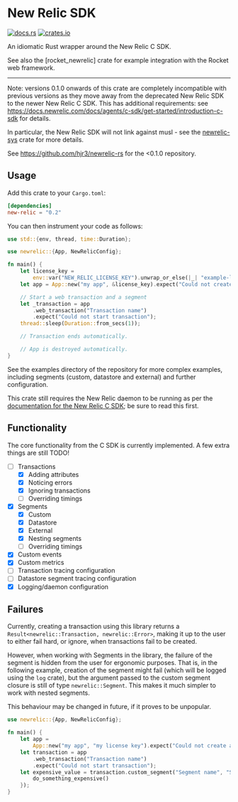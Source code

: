 New Relic SDK
=============

[![docs.rs](https://docs.rs/newrelic/badge.svg)](https://docs.rs/newrelic)
[![crates.io](https://img.shields.io/crates/v/newrelic.svg)](https://crates.io/crates/newrelic)

An idiomatic Rust wrapper around the New Relic C SDK.

See also the [rocket_newrelic] crate for example integration with the
Rocket web framework.

---

Note: versions 0.1.0 onwards of this crate are completely incompatible
with previous versions as they move away from the deprecated New Relic SDK
to the newer New Relic C SDK. This has additional requirements: see
https://docs.newrelic.com/docs/agents/c-sdk/get-started/introduction-c-sdk
for details.

In particular, the New Relic SDK will not link against musl - see the [newrelic-sys] crate for more details.

See https://github.com/hjr3/newrelic-rs for the <0.1.0 repository.

Usage
-----

Add this crate to your `Cargo.toml`:

```toml
[dependencies]
new-relic = "0.2"
```

You can then instrument your code as follows:

```rust
use std::{env, thread, time::Duration};

use newrelic::{App, NewRelicConfig};

fn main() {
    let license_key =
        env::var("NEW_RELIC_LICENSE_KEY").unwrap_or_else(|_| "example-license-key".to_string());
    let app = App::new("my app", &license_key).expect("Could not create app");

    // Start a web transaction and a segment
    let _transaction = app
        .web_transaction("Transaction name")
        .expect("Could not start transaction");
    thread::sleep(Duration::from_secs(1));

    // Transaction ends automatically.

    // App is destroyed automatically.
}
```

See the examples directory of the repository for more complex examples, including segments (custom, datastore and external) and further configuration.

This crate still requires the New Relic daemon to be running as per the [documentation for the New Relic C SDK][c-sdk]; be sure to read this first.

Functionality
-------------

The core functionality from the C SDK is currently implemented. A few extra things are still TODO!

* [ ] Transactions
    * [x] Adding attributes
    * [x] Noticing errors
    * [x] Ignoring transactions
    * [ ] Overriding timings
* [x] Segments
    * [x] Custom
    * [x] Datastore
    * [x] External
    * [x] Nesting segments
    * [ ] Overriding timings
* [x] Custom events
* [x] Custom metrics
* [ ] Transaction tracing configuration
* [ ] Datastore segment tracing configuration
* [x] Logging/daemon configuration

Failures
--------

Currently, creating a transaction using this library returns a `Result<newrelic::Transaction, newrelic::Error>`, making it up to the user to either fail hard, or ignore, when transactions fail to be created.

However, when working with Segments in the library, the failure of the segment is hidden from the user for ergonomic purposes. That is, in the following example, creation of the segment might fail (which will be logged using the `log` crate), but the argument passed to the custom segment closure is still of type `newrelic::Segment`. This makes it much simpler to work with nested segments.

This behaviour may be changed in future, if it proves to be unpopular.

```rust
use newrelic::{App, NewRelicConfig};

fn main() {
    let app =
        App::new("my app", "my license key").expect("Could not create app");
    let transaction = app
        .web_transaction("Transaction name")
        .expect("Could not start transaction");
    let expensive_value = transaction.custom_segment("Segment name", "Segment category", |seg| {
        do_something_expensive()
    });
}
```

[c-sdk]: https://docs.newrelic.com/docs/agents/c-sdk/get-started/introduction-c-sdk#architecture
[newrelic-sys]: https://crates.io/crates/newrelic-sys
